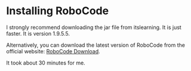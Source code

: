 ﻿# Installing RoboCode

I strongly recommend downloading the jar file from itslearning. It is just faster. It is version 1.9.5.5.

Alternatively, you can download the latest version of RoboCode from the official website: [RoboCode Download](https://sourceforge.net/projects/robocode/files/robocode/).

It took about 30 minutes for me.

